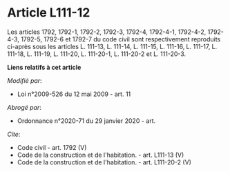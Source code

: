 # Article L111-12

Les articles 1792, 1792-1, 1792-2, 1792-3, 1792-4, 1792-4-1, 1792-4-2, 1792-4-3, 1792-5, 1792-6 et 1792-7 du code civil sont
respectivement reproduits ci-après sous les articles L. 111-13, L. 111-14, L. 111-15, L. 111-16, L. 111-17, L. 111-18, L.
111-19, L. 111-20, L. 111-20-1, L. 111-20-2 et L. 111-20-3.

**Liens relatifs à cet article**

_Modifié par_:

  - Loi n°2009-526 du 12 mai 2009 - art. 11

_Abrogé par_:

  - Ordonnance n°2020-71 du 29 janvier 2020 - art.

_Cite_:

  - Code civil - art. 1792 (V)
  - Code de la construction et de l'habitation. - art. L111-13 (V)
  - Code de la construction et de l'habitation. - art. L111-20-2 (V)
